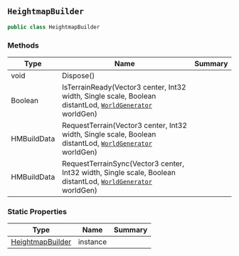 ## `HeightmapBuilder`

```csharp
public class HeightmapBuilder
```

### Methods

| Type | Name | Summary | 
| --- | --- | --- | 
| void | Dispose() |  | 
| Boolean | IsTerrainReady(Vector3 center, Int32 width, Single scale, Boolean distantLod, [`WorldGenerator`](./WorldGenerator.md) worldGen) |  | 
| HMBuildData | RequestTerrain(Vector3 center, Int32 width, Single scale, Boolean distantLod, [`WorldGenerator`](./WorldGenerator.md) worldGen) |  | 
| HMBuildData | RequestTerrainSync(Vector3 center, Int32 width, Single scale, Boolean distantLod, [`WorldGenerator`](./WorldGenerator.md) worldGen) |  | 


### Static Properties

| Type | Name | Summary | 
| --- | --- | --- | 
| [HeightmapBuilder](./HeightmapBuilder.md) | instance |  | 


